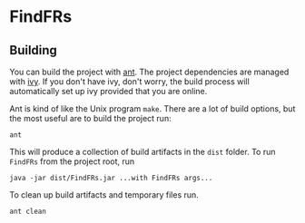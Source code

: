 # FindFRs

## Building

You can build the project with [ant](http://ant.apache.org/).
The project dependencies are managed with [ivy](http://ant.apache.org/ivy/).  If
you don't have ivy, don't worry, the build process will automatically set up ivy
provided that you are online.

Ant is kind of like the Unix program `make`. There are a lot of build options,
but the most useful are to build the project run:

    ant

This will produce a collection of build artifacts in the `dist` folder.  To run
`FindFRs` from the project root, run

    java -jar dist/FindFRs.jar ...with FindFRs args...

To clean up build artifacts and temporary files run.

    ant clean

